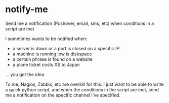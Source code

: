 # notify-me
Send me a notification (Pushover, email, sms, etc) when conditions in a script are met

I sometimes wants to be notified when:
  - a server is down or a port is closed on a specific IP
  - a machine is running low is diskspace
  - a certain phrase is found on a website
  - a plane ticket costs X$ to Japan

... you get the idea

To me, Nagios, Zabbix, etc are overkill for this. 
I just want to be able to write a quick python script, and when the conditions in the script are met, send me a notification on the specific channel I've specified.


